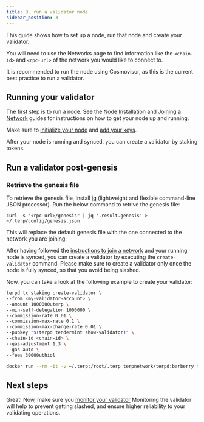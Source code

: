 ```yaml
---
title: 3. run a validator node
sidebar_position: 3
---
```

This guide shows how to set up a node, run that node and create your validator.

You will need to use the Networks page to find information like the `<chain-id>` and `<rpc-url>` of the network you would like to connect to.

It is recommended to run the node using Cosmovisor, as this is the current best practice to run a validator.

## Running your validator

The first step is to run a node. See the [Node Installation](../nodes/installation) and [Joining a Network](../join-a-network/overview) guides for instructions on how to get your node up and running.

Make sure to [initialize your node](../nodes/initialize) and [add your keys](../nodes/keys).

After your node is running and synced, you can create a validator by staking tokens.


## Run a validator post-genesis

### **Retrieve the genesis file**
To retrieve the genesis file, install [jq](https://jqlang.github.io/jq/download/) (lightweight and flexible command-line JSON processor). Run the below command to retrive the genesis file:

```
curl -s "<rpc-url>/genesis" | jq '.result.genesis' > ~/.terp/config/genesis.json
```
This will replace the default genesis file with the one connected to the network you are joining.

After having followed the [instructions to join a network](../join-a-network/overview) and your running node is synced, you can create a validator by executing the `create-validator` command. Please make sure to create a validator only once the node is fully synced, so that you avoid being slashed.

Now, you can take a look at the following example to create your validator:

<Container>
<Tabs>
<TabItem value="binary" label="Binary">

```bash
terpd tx staking create-validator \ 
--from <my-validator-account> \ 
--amount 1000000uterp \ 
--min-self-delegation 1000000 \
--commission-rate 0.01 \ 
--commission-max-rate 0.1 \
--commission-max-change-rate 0.01 \
--pubkey "$(terpd tendermint show-validator)" \
--chain-id <chain-id> \
--gas-adjustment 1.3 \
--gas auto \
--fees 30000uthiol
```

</TabItem>
<TabItem value="docker" label="Docker">

```bash
docker run --rm -it -v ~/.terp:/root/.terp terpnetwork/terpd:barberry tx staking create-validator --from <my-validator-account> --amount 1000000000udenom --min-self-delegation 1000000000udenom --commission-rate 0.01 --commission-max-rate 0.1 --commission-max-change-rate 0.1 --pubkey "$(terpd tendermint show-validator)" --chain-id chain-id> --gas-adjustment 1.3 --gas auto --fees 30000uthiol
```
</TabItem>
</Tabs>
</Container>


## Next steps

Great! Now, make sure you [monitor your validator](./) Monitoring the validator will help to prevent getting slashed, and ensure higher reliability to your validating operations.